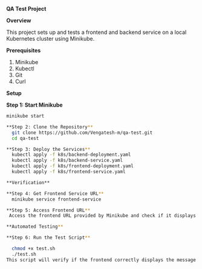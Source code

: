 **QA Test Project**

**Overview**

This project sets up and tests a frontend and backend service on a local Kubernetes cluster using Minikube.

**Prerequisites**

1. Minikube
2. Kubectl
3. Git
4. Curl

**Setup**

**Step 1: Start Minikube**

```sh
minikube start

**Step 2: Clone the Repository**
  git clone https://github.com/Vengatesh-m/qa-test.git
  cd qa-test

**Step 3: Deploy the Services**
  kubectl apply -f k8s/backend-deployment.yaml
  kubectl apply -f k8s/backend-service.yaml
  kubectl apply -f k8s/frontend-deployment.yaml
  kubectl apply -f k8s/frontend-service.yaml

**Verification**

**Step 4: Get Frontend Service URL**
  minikube service frontend-service

**Step 5: Access Frontend URL**
 Access the frontend URL provided by Minikube and check if it displays the greeting message fetched from the backend.

**Automated Testing**

**Step 6: Run the Test Script**

  chmod +x test.sh
  ./test.sh
This script will verify if the frontend correctly displays the message returned by the backend.


